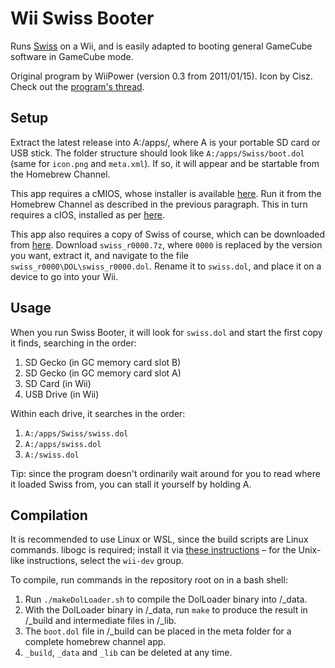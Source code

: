 # Wii Swiss Booter

Runs [Swiss](https://github.com/emukidid/swiss-gc/) on a Wii, and is easily adapted to booting general GameCube software in GameCube mode.

Original program by WiiPower (version 0.3 from 2011/01/15). Icon by Cisz. Check out the [program's thread](https://gbatemp.net/threads/wii-swiss-booter.277350/).

## Setup
Extract the latest release into A:/apps/, where A is your portable SD card or USB stick. The folder structure should look like `A:/apps/Swiss/boot.dol` (same for `icon.png` and `meta.xml`). If so, it will appear and be startable from the Homebrew Channel.

This app requires a cMIOS, whose installer is available [here](https://www.mediafire.com/file/4utullykvbe2xlu/cMIOSWiiGator.7z/file). Run it from the Homebrew Channel as described in the previous paragraph. This in turn requires a cIOS, installed as per [here](https://wii.hacks.guide/cios).

This app also requires a copy of Swiss of course, which can be downloaded from [here](https://github.com/emukidid/swiss-gc/releases). Download `swiss_r0000.7z`, where `0000` is replaced by the version you want, extract it, and navigate to the file `swiss_r0000\DOL\swiss_r0000.dol`. Rename it to `swiss.dol`, and place it on a device to go into your Wii.

## Usage
When you run Swiss Booter, it will look for `swiss.dol` and start the first copy it finds, searching in the order:
1. SD Gecko (in GC memory card slot B)
2. SD Gecko (in GC memory card slot A)
3. SD Card (in Wii)
4. USB Drive (in Wii)

Within each drive, it searches in the order:
1. `A:/apps/Swiss/swiss.dol`
2. `A:/apps/swiss.dol`
3. `A:/swiss.dol`

Tip: since the program doesn't ordinarily wait around for you to read where it loaded Swiss from, you can stall it yourself by holding A.

## Compilation
It is recommended to use Linux or WSL, since the build scripts are Linux commands. libogc is required; install it via [these instructions](https://devkitpro.org/wiki/Getting_Started) – for the Unix-like instructions, select the `wii-dev` group.

To compile, run commands in the repository root on in a bash shell:
1. Run `./makeDolLoader.sh` to compile the DolLoader binary into /_data.
2. With the DolLoader binary in /_data, run `make` to produce the result in /_build and intermediate files in /_lib.
3. The `boot.dol` file in /_build can be placed in the meta folder for a complete homebrew channel app.
4. `_build`, `_data` and `_lib` can be deleted at any time.
